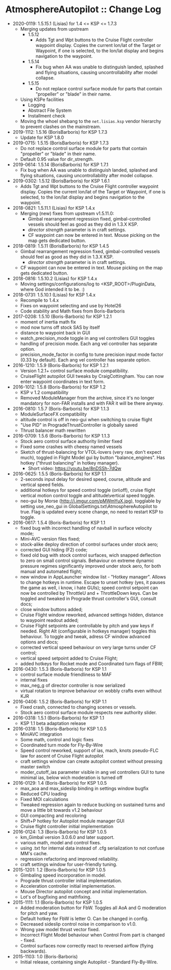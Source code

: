 # AtmosphereAutopilot :: Change Log

* 2020-0119: 1.5.15.1 (Lisias) for 1.4 <= KSP <= 1.7.3
	+ Merging updates from upstream
		- 1.5.12
			- Adds Tgt and Wpt buttons to the Cruise Flight controller waypoint display.  Copies the current lon/lat of the Target or Waypoint, if one is selected, to the lon/lat display and begins navigation to the waypoint.
		- 1.5.14
			- Fix bug when AA was unable to distinguish landed, splashed and flying situations, causing uncontrollability after model collapse.
		- 1.5.15
			- Do not replace control surface module for parts that contain "propeller" or "blade" in their name.
	+ Using KSPe facilities
		- Logging
		- Abstract File System
		- Installment check
	+ Moving the whoel shebang to the `net.lisias.ksp` vendor hierarchy to prevent clashes on the mainstream.
* 2019-1112: 1.5.16 (BorisBarboris) for KSP 1.7.3
	+ Update for KSP 1.8.0
* 2019-0715: 1.5.15 (BorisBarboris) for KSP 1.7.3
	+ Do not replace control surface module for parts that contain "propeller" or "blade" in their name.
	+ Default 0.95 value for dir_strength.
* 2019-0614: 1.5.14 (BorisBarboris) for KSP 1.7.1
	+ Fix bug when AA was unable to distinguish landed, splashed and flying situations, causing uncontrollability after model collapse.
* 2019-0302: 1.5.12 (BorisBarboris) for KSP 1.6.1
	+ Adds Tgt and Wpt buttons to the Cruise Flight controller waypoint display.  Copies the current lon/lat of the Target or Waypoint, if one is selected, to the lon/lat display and begins navigation to the waypoint.
* 2018-0821: 1.5.11.1 (Lisias) for KSP 1.4.x
	+ Merging (new) fixes from upstream v1.5.11.0:
		- Gimbal rearrangement regression fixed, gimbal-controlled vessels should feel as good as they did in 1.3.X KSP.
		- *director strength* parameter is in craft settings.
		- CF waypoint can now be entered in text. Mouse picking on the map gets dedicated button.
* 2018-0819: 1.5.11 (BorisBarboris) for KSP 1.4.5
	+ Gimbal rearrangement regression fixed, gimbal-controlled vessels should feel as good as they did in 1.3.X KSP.
		- *director strength* parameter is in craft settings.
	+ CF waypoint can now be entered in text. Mouse picking on the map gets dedicated button.
* 2018-0816: 1.5.10.2 (Lisias) for KSP 1.4.x
	+ Moving settings/configurations/log to <KSP_ROOT>/PluginData, where God intended it to be. :)
* 2018-0731: 1.5.10.1 (Lisias) for KSP 1.4.x
	+ Recompile to 1.4.x
	+ Fixes on waypoint selecting and use by Hotel26
	+ Code stability and Math fixes from Boris-Barboris 
* 2017-0208: 1.5.10 (Boris-Barboris) for KSP 1.2.1
	+ moment of inertia math fix
	+ mod now turns off stock SAS by itself
	+ distance to waypoint back in GUI
	+ watch_precision_mode toggle in ang vel controllers GUI toggles
	+ handling of precision mode. Each ang vel controller has separate option.
	+ precision_mode_factor in config to tune precision input mode factor (0.33 by default). Each ang vel controller has separate option.
* 2016-1210: 1.5.9 (Boris-Barboris) for KSP 1.2.1
	+ Version 1.2.1+ control surface module compatibility.
	+ CruiseFlight autopilot GUI tweaks by CraigCottingham. You can now enter waypoint coordinates in text form.
* 2016-1012: 1.5.8 (Boris-Barboris) for KSP 1.2
	+ KSP v 1.2 compatibility
	+ Removed ModuleManager from the archive, since it's no longer mandatory for non-FAR installs and with FAR it will be there anyway.
* 2016-0810: 1.5.7 (Boris-Barboris) for KSP 1.1.3
	+ ModuleSurfaceFX compatibility
	+ altitude control is off in neo-gui when switching to cruise flight
	+ "Use PID" in ProgradeThrustController is globally saved
	+ Thrust balancer math rewritten
* 2016-0709: 1.5.6 (Boris-Barboris) for KSP 1.1.3
	+ Stock aero control surface authority limiter fixed
	+ Fixed some crashes with cheesy named vessels
	+ Sketch of thrust-balancing for VTOL-lovers (very raw, don't expect much), toggled in Flight Model gui by button "balance_engines". Has hotkey ("thrust balancing" in hotkey manager).
		- Short video: https://youtu.be/8nDSSh-7dQw
* 2016-0625: 1.5.5 (Boris-Barboris) for KSP 1.1
	+ 2-seconds input delay for desired speed, course, altitude and vertical speed fields.
	+ additional hotkeys for speed control toggle (on\off), cruise flight vertical motion control toggle and altitude\vertical speed toggle.
	+ neo-gui by Morse (http://i.imgur.com/pMWmYuX.jpg), togglable by setting use_neo_gui in GlobalSettings.txt\AtmosphereAutopilot to true. Flag is updated every scene change, no need to restart KSP to toggle.
* 2016-0617: 1.5.4 (Boris-Barboris) for KSP 1.1
	+ fixed bug with incorrect handling of navball in surface velocity mode;
	+ Mini-AVC version files fixed;
	+ stock-alike deploy direction of control surfaces under stock aero;
	+ corrected GUI hiding (F2) code;
	+ fixed old bug with stock control surfaces, wich snapped deflection to zero on small control signals. Behaviour on extreme dynamic pressure regimes significantly improved under stock aero, for both manual and automated flight;
	+ new window in AppLauncher window list - "Hotkey manager". Allows to change hotkeys in runtime. Escape to unset hotkey (yes, it pauses the game as well, i know, i hate GUIs);
speed control setpoint can now be controlled by ThrottleU and 	+ ThrottleDown keys. Can be toggled and tweaked in Prograde thrust controller's GUI, consult docs;
	+ close window buttons added;
	+ Cruise Flight window reworked, advanced settings hidden, distance to waypoint readout added;
	+ Cruise Flight setpoints are controllable by pitch and yaw keys if needed. Right Alt (configurable in hotkeys manager) toggles this behaviour. To toggle and tweak, adress CF window advanced options and docs;
	+ corrected vertical speed behaviour on very large turns under CF control;
	+ vertical speed setpoint added to Cruise Flight;
	+ added hotkeys for Rocket mode and Coordinated turn flags of FBW;
* 2016-0430: 1.5.3 (Boris-Barboris) for KSP 1.1
	+ control surface module friendliness to MAF
	+ internal fixes
	+ max_neg_g of director controller is now serialized
	+ virtual rotation to improve behaviour on wobbly crafts even without KJR
* 2016-0406: 1.5.2 (Boris-Barboris) for KSP 1.1
	+ Fixed crash, connected to changing scenes or vessels.
	+ Stock aero control surface module respects new authority slider. 
* 2016-0318: 1.5.1 (Boris-Barboris) for KSP 1.1
	+ KSP 1.1 beta adaptation release
* 2016-0318: 1.5 (Boris-Barboris) for KSP 1.0.5
	+ MiniAVC integration
	+ Some math, control and logic fixes
	+ Coordinated turn mode for Fly-By-Wire
	+ Speed control reworked, support of ias, mach, knots
pseudo-FLC law for ascent of Cruise Flight autopilot
	+ craft settings window can create autopilot context without pressing master switch
	+ moder_cutoff_ias parameter visible in ang vel controllers GUI to tune minimal ias, below wich moderation is turned off
* 2016-0129: 1.4 (Boris-Barboris) for KSP 1.0.5
	+ max_aoa and max_sideslip binding in settings window bugfix
	+ Reduced CPU loading
	+ Fixed MOI calculations
	+ Tweaked regression again to reduce bucking on sustained turns and move a little bit towards v1.2 behaviour
	+ GUI compacting and recoloring
	+ Shift+P hotkey for Autopilot module manager GUI
	+ Cruise flight controller initial implementation
* 2016-0124: 1.3 (Boris-Barboris) for KSP 1.0.5
	+ km_Gimbal version 3.0.6.0 and later support.
	+ various math, model and control fixes.
	+ using .txt for internal data instead of .cfg serialization to not confuse MM's cache.
	+ regression refactoring and improved reliability.
	+ craft settings window for user-friendly tuning.
* 2015-1201: 1.2 (Boris-Barboris) for KSP 1.0.5
	+ Gimbaling speed incorporation in model.
	+ Prograde thrust controller initial implementation.
	+ Acceleration controller initial implementation.
	+ Mouse Director autopilot concept and initial implementation.
	+ Lot's of bugfixing and mathfixing.
* 2015-1111: 1.1 (Boris-Barboris) for KSP 1.0.5
	+ Added moderation button for FbW. Toggles all AoA and G moderation for pitch and yaw.
	+ Default hotkey for FbW is letter O. Can be changed in config.
	+ Decreased sideslip control noise in comparison to v1.0.
	+ Wrong yaw model thrust vector fixed.
	+ Incorrect Flight Model behaviour when Control From part is changed - fixed.
	+ Control surfaces now correctly react to reversed airflow (flying backwards). 
* 2015-1103: 1.0 (Boris-Barboris)
	+ Initial release, containing single Autopilot - Standard Fly-By-Wire.

